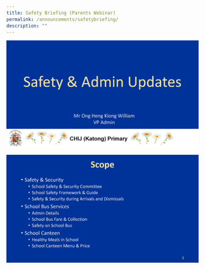 ```yaml
---
title: Safety Briefing (Parents Webinar)
permalink: /announcements/safetybriefing/
description: ""
---
```

![](/images/Safety%20Briefing/Safety%20Briefing_Parents%20Webinar%20-%201%20Feb%2023_Page_01.jpg)

![](/images/Safety%20Briefing/Safety%20Briefing_Parents%20Webinar%20-%201%20Feb%2023_Page_02.jpg)
